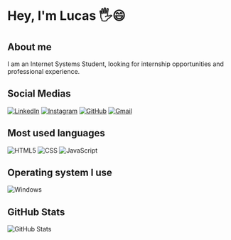 # Hey, I'm Lucas 🖐️😄

## About me
I am an Internet Systems Student, looking for internship opportunities and professional experience.

## Social Medias
[![LinkedIn](https://img.shields.io/badge/LinkedIn-0077B5?style=for-the-badge&logo=linkedin&logoColor=white)](https://www.linkedin.com/in/lucas-da-silva-santos-43144429a/)
[![Instagram](https://img.shields.io/badge/-Instagram-%23E4405F?style=for-the-badge&logo=instagram&logoColor=white)](https://www.instagram.com/lukazesz/)
[![GitHub](https://img.shields.io/badge/GitHub-100000?style=for-the-badge&logo=github&logoColor=white)](https://github.com/lukazesz)
[![Gmail](https://img.shields.io/badge/Gmail-333333?style=for-the-badge&logo=gmail&logoColor=red)](mailto:lucasprivado99@gmail.com)

## Most used languages
![HTML5](https://img.shields.io/badge/HTML5-E34F26?style=for-the-badge&logo=html5&logoColor=white)
![CSS](https://img.shields.io/badge/CSS-1572B6?style=for-the-badge&logo=css3&logoColor=white)
![JavaScript](https://img.shields.io/badge/JavaScript-F7DF1E?style=for-the-badge&logo=javascript&logoColor=black)

## Operating system I use
![Windows](https://img.shields.io/badge/Windows-000?style=for-the-badge&logo=windows&logoColor=2CA5E0)

## GitHub Stats
![GitHub Stats](https://github-readme-stats.vercel.app/api?username=SEUUSERNAME&theme=transparent&bg_color=000&border_color=30A3DC&show_icons=true&icon_color=30A3DC&title_color=E94D5F&text_color=FFF)
